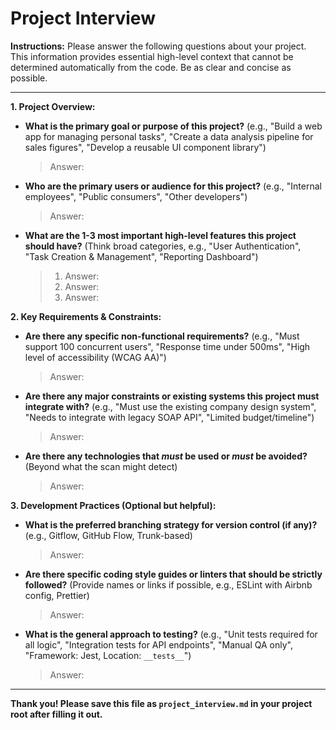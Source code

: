 # Project Interview

**Instructions:** Please answer the following questions about your project. This information provides essential high-level context that cannot be determined automatically from the code. Be as clear and concise as possible.

---

**1. Project Overview:**
   *   **What is the primary goal or purpose of this project?** (e.g., "Build a web app for managing personal tasks", "Create a data analysis pipeline for sales figures", "Develop a reusable UI component library")
       > Answer:

   *   **Who are the primary users or audience for this project?** (e.g., "Internal employees", "Public consumers", "Other developers")
       > Answer:

   *   **What are the 1-3 most important high-level features this project should have?** (Think broad categories, e.g., "User Authentication", "Task Creation & Management", "Reporting Dashboard")
       > 1. Answer:
       > 2. Answer:
       > 3. Answer:

**2. Key Requirements & Constraints:**
   *   **Are there any specific non-functional requirements?** (e.g., "Must support 100 concurrent users", "Response time under 500ms", "High level of accessibility (WCAG AA)")
       > Answer:

   *   **Are there any major constraints or existing systems this project must integrate with?** (e.g., "Must use the existing company design system", "Needs to integrate with legacy SOAP API", "Limited budget/timeline")
       > Answer:

   *   **Are there any technologies that *must* be used or *must* be avoided?** (Beyond what the scan might detect)
       > Answer:

**3. Development Practices (Optional but helpful):**
   *   **What is the preferred branching strategy for version control (if any)?** (e.g., Gitflow, GitHub Flow, Trunk-based)
       > Answer:

   *   **Are there specific coding style guides or linters that should be strictly followed?** (Provide names or links if possible, e.g., ESLint with Airbnb config, Prettier)
       > Answer:

   *   **What is the general approach to testing?** (e.g., "Unit tests required for all logic", "Integration tests for API endpoints", "Manual QA only", "Framework: Jest, Location: `__tests__`")
       > Answer:

---

**Thank you! Please save this file as `project_interview.md` in your project root after filling it out.**
